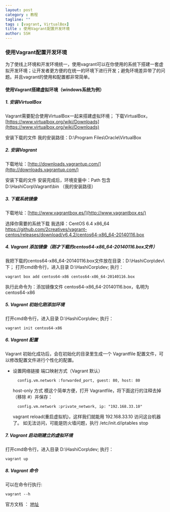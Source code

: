```yaml
---
layout: post
category : 教程
tagline: ""
tags : [vagrant, VirtualBox]
title : 使用Vagrant配置开发环境
author: SSH
---
```


### 使用Vagrant配置开发环境

为了使线上环境和开发环境统一，使用vagrant可以在你使用的系统下搭建一套虚拟开发环境；让开发者更方便的在统一的环境下进行开发；避免环境差异带了的问题。并且vagrant的使用和配置都非常简单。
<!--break-->

#### 使用Vagrant搭建虚拟环境（windows系统为例）

##### 1. 安装VirtualBox

Vagrant需要配合使用VirtualBox一起来搭建虚拟环境；
下载VirtualBox，[https://www.virtualbox.org/wiki/Downloads](https://www.virtualbox.org/wiki/Downloads)

安装下载的文件
我的安装路径：D:\Program Files\Oracle\VirtualBox

##### 2. 安装Vagrant

下载地址：[http://downloads.vagrantup.com/](http://downloads.vagrantup.com/)

安装下载的文件
安装完成后，环境变量中：Path 包含 D:\HashiCorp\Vagrant\bin （我的安装路径）

##### 3. 下载系统镜像

下载地址：[http://www.vagrantbox.es/](http://www.vagrantbox.es/)

选择你需要的系统下载
我选择：CentOS 6.4 x86_64 https://github.com/2creatives/vagrant-centos/releases/download/v6.4.2/centos64-x86_64-20140116.box
	
##### 4. Vagrant 添加镜像（刚才下载的centos64-x86_64-20140116.box文件）

我把下载的centos64-x86_64-20140116.box文件放在目录：D:\HashiCorp\dev\ 下；
打开cmd命令行，进入目录 D:\HashiCorp\dev\;
执行：

	vagrant box add centos64-x86 centos64-x86_64-20140116.box

执行此命令为：添加镜像文件 	centos64-x86_64-20140116.box，名明为 centos64-x86

##### 5. Vagrant 初始化刚添加环境

打开cmd命令行，进入目录 D:\HashiCorp\dev\;
执行：

	vagrant init centos64-x86

##### 6. Vagrant 配置

Vagrant 初始化成功后，会在初始化的目录里生成一个 Vagrantfile 配置文件，可以修改配置文件进行个性化的配置。

- 设置网络链接
	端口映射方式（Vagrant 默认）

		config.vm.network :forwarded_port, guest: 80, host: 80

	host-only 方式
		模这个简单方便，打开 Vagrantfile，将下面这行的注释去掉（移除 #）并保存：

		config.vm.network :private_network, ip: "192.168.33.10"

	vagrant reload(重启虚拟机)，这样我们就能用 192.168.33.10 访问这台机器了。
	如无法访问，可能是防火墙问题，执行 /etc/init.d/iptables stop

##### 7. Vagrant 启动刚建立的虚拟环境

打开cmd命令行，进入目录 D:\HashiCorp\dev\;
执行：

	vagrant up

##### 8. Vagrant 命令

可以在命令行执行:

	vagrant --h

官方文档 ：
	[地址](http://docs.vagrantup.com/v2/cli/index.html)

